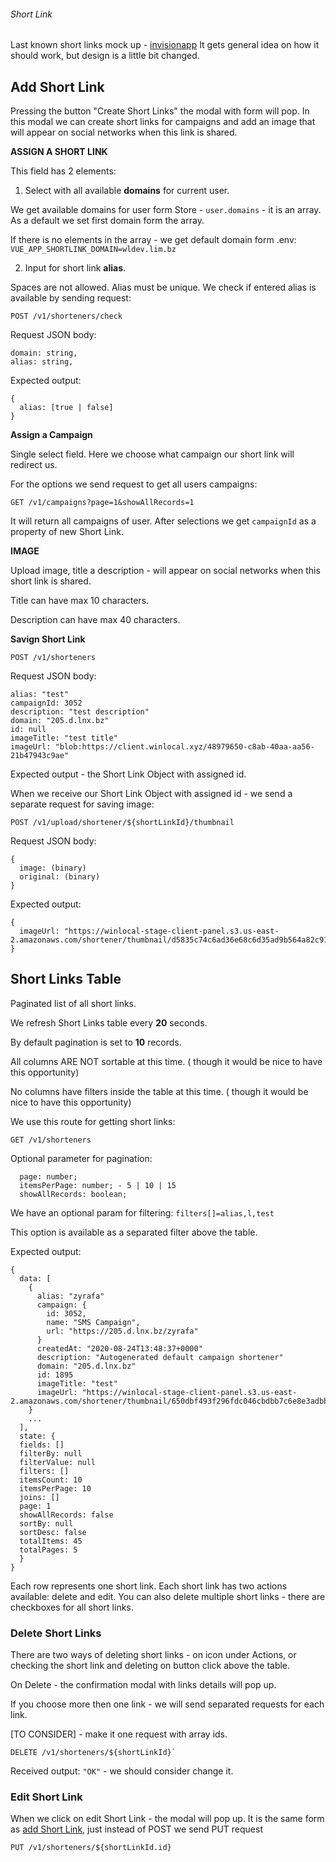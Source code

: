 ###### Short Link

Last known short links mock up - [invisionapp](https://projects.invisionapp.com/share/SVUOPET2KYG#/screens/391817777)
It gets general idea on how it should work, but design is a little bit changed.

## Add Short Link

Pressing the button "Create Short Links" the modal with form will pop.
In this modal we can create short links for campaigns and add an image that will appear on social networks when this link is shared.


**ASSIGN A SHORT LINK**

This field has 2 elements:

1) Select with all available **domains** for current user.

We get available domains for user form Store - `user.domains` - it is an array. As a default we set first domain form the array.

If there is no elements in the array - we get default domain form .env: `VUE_APP_SHORTLINK_DOMAIN=wldev.lim.bz`

2) Input for short link **alias**.

Spaces are not allowed. Alias must be unique. We check if entered alias is available by sending request:

```
POST /v1/shorteners/check
```

Request JSON body:

```
domain: string,
alias: string,
```

Expected output: 
```
{
  alias: [true | false]
}
```

**Assign a Campaign**

Single select field. Here we choose what campaign our short link will redirect us.

For the options we send request to get all users campaigns:

```
GET /v1/campaigns?page=1&showAllRecords=1
```
It will return all campaigns of user. After selections we get `campaignId` as a property of new Short Link.


**IMAGE**

Upload image, title a description - will appear on social networks when this short link is shared.

Title can have max 10 characters.

Description can have max 40 characters.


**Savign Short Link**

```
POST /v1/shorteners
```

Request JSON body:

```
alias: "test"
campaignId: 3052
description: "test description"
domain: "205.d.lnx.bz"
id: null
imageTitle: "test title"
imageUrl: "blob:https://client.winlocal.xyz/48979650-c8ab-40aa-aa56-21b47943c9ae"
```

Expected output - the Short Link Object with assigned id.

When we receive our Short Link Object with assigned id - we send a separate request for saving image:

```
POST /v1/upload/shortener/${shortLinkId}/thumbnail
```
Request JSON body:

```
{
  image: (binary)
  original: (binary)
}
```

Expected output: 
```
{
  imageUrl: "https://winlocal-stage-client-panel.s3.us-east-2.amazonaws.com/shortener/thumbnail/d5835c74c6ad36e68c6d35ad9b564a82c917001d.png"
}
```

## Short Links Table  

Paginated list of all short links.

We refresh Short Links table every **20** seconds.

By default pagination is set to **10** records.

All columns ARE NOT sortable at this time. ( though it would be nice to have this opportunity)

No columns have filters inside the table at this time. ( though it would be nice to have this opportunity)

We use this route for getting short links:

```
GET /v1/shorteners
```

Optional parameter for pagination:

```
  page: number;
  itemsPerPage: number; - 5 | 10 | 15
  showAllRecords: boolean;
```

We have an optional param for filtering: `filters[]=alias,l,test`

This option is available as a separated filter above the table.

Expected output:

```
{
  data: [
    {
      alias: "zyrafa"
      campaign: {
        id: 3052,
        name: "SMS Campaign",
        url: "https://205.d.lnx.bz/zyrafa"
      }
      createdAt: "2020-08-24T13:48:37+0000"
      description: "Autogenerated default campaign shortener"
      domain: "205.d.lnx.bz"
      id: 1895
      imageTitle: "test"
      imageUrl: "https://winlocal-stage-client-panel.s3.us-east-2.amazonaws.com/shortener/thumbnail/650dbf493f296fdc046cbdbb7c6e8e3adbb15909.png"
    }
    ...
  ],
  state: {
  fields: []
  filterBy: null
  filterValue: null
  filters: []
  itemsCount: 10
  itemsPerPage: 10
  joins: []
  page: 1
  showAllRecords: false
  sortBy: null
  sortDesc: false
  totalItems: 45
  totalPages: 5
  }
}
```

Each row represents one short link. Each short link has two actions available: delete and edit.
You can also delete multiple short links - there are checkboxes for all short links.

### Delete Short Links

There are two ways of deleting short links - on icon under Actions, or checking the short link and deleting on button click above the table.

On Delete - the confirmation modal with links details will pop up.

If you choose more then one link - we will send separated requests for each link.

[TO CONSIDER] - make it one request with array ids.

```
DELETE /v1/shorteners/${shortLinkId}`
```
Received output: `"OK"` - we should consider change it.

### Edit Short Link

When we click on edit Short Link - the modal will pop up. It is the same form as [add Short Link](#add-short-link), just instead of POST we send PUT request

```
PUT /v1/shorteners/${shortLinkId.id}
```